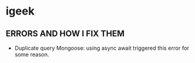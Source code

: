 # igeek


## ERRORS AND HOW I FIX THEM

* Duplicate query Mongoose: using async await triggered this error for some reason. 